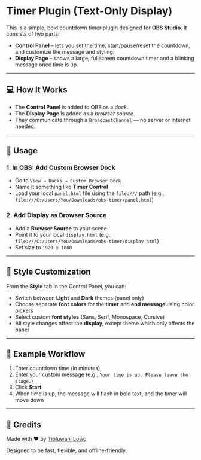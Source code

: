 # Timer Plugin (Text-Only Display)

This is a simple, bold countdown timer plugin designed for **OBS Studio**. It consists of two parts:

- **Control Panel** – lets you set the time, start/pause/reset the countdown, and customize the message and styling.
- **Display Page** – shows a large, fullscreen countdown timer and a blinking message once time is up.

---

## 💻 How It Works

- The **Control Panel** is added to OBS as a _dock_.
- The **Display Page** is added as a _browser source_.
- They communicate through a `BroadcastChannel` — no server or internet needed.

---

## 🧠 Usage

### 1. **In OBS: Add Custom Browser Dock**

- Go to `View → Docks → Custom Browser Dock`
- Name it something like **Timer Control**
- Load your local `panel.html` file using the `file:///` path (e.g., `file:///C:/Users/You/Downloads/obs-timer/panel.html`)

### 2. **Add Display as Browser Source**

- Add a **Browser Source** to your scene
- Point it to your local `display.html` (e.g., `file:///C:/Users/You/Downloads/obs-timer/display.html`)
- Set size to `1920 x 1080`

---

## 🎨 Style Customization

From the **Style** tab in the Control Panel, you can:

- Switch between **Light** and **Dark** themes (panel only)
- Choose separate **font colors** for the **timer** and **end message** using color pickers
- Select custom **font styles** (Sans, Serif, Monospace, Cursive)
- All style changes affect the **display**, except theme which only affects the panel

---

## 📝 Example Workflow

1. Enter countdown time (in minutes)
2. Enter your custom message (e.g., `Your time is up. Please leave the stage.`)
3. Click **Start**
4. When time is up, the message will flash in bold text, and the timer will move down

---

## 🙌 Credits

Made with ❤️ by [Tioluwani Lowo](https://tioluwanilowo.com/)

Designed to be fast, flexible, and offline-friendly.
